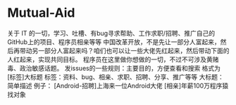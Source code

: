 # Mutual-Aid
关于 IT 的一切，学习、吐槽、有bug寻求帮助、工作求职/招聘、推广自己的GitHub上的项目、程序员相亲等等
中国改革开放，不是先让一部分人富起来，然后再带动另一部分人富起来吗？咱们也可以让一些大佬先红起来，然后带动下面的人红起来，实现共同目标。
程序员在这里做你想做的一切，不过不可涉及黄赌毒、政治敏感话题。
发issues的一些规则：主要目的，方便查看和搜索
格式为 [标签]大标题
标签：资料、bug、相亲、求职、招聘、分享、推广等等
大标题：简单描述
例子：
[Android-招聘]上海来一位Android大佬
[相亲]年薪100万程序猿找对象
